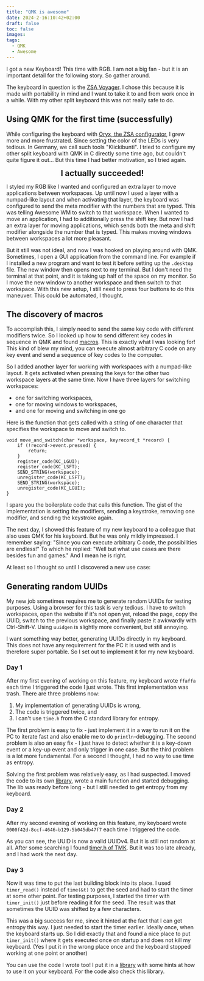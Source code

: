 ```yaml
---
title: "QMK is awesome"
date: 2024-2-16:10:42+02:00
draft: false
toc: false
images:
tags:
  - QMK
  - Awesome
---
```


I got a new Keyboard!
This time with RGB.
I am not a big fan - but it is an important detail for the following story.
So gather around.

The keyboard in question is the [ZSA Voyager](https://www.zsa.io/voyager/).
I chose this because it is made with portability in mind and I want to take it to and from work once in a while.
With my other split keyboard this was not really safe to do.

## Using QMK for the first time (successfully)

While configuring the keyboard with [Oryx, the ZSA configurator](https://configure.zsa.io/), I grew more and more frustrated.
Since setting the color of the LEDs is very tedious.
In Germany, we call such tools "Klickibunti".
I tried to configure my other split keyboard with QMK in C directly some time ago, but couldn't quite figure it out...
But this time I had better motivation, so I tried again.

<div style='text-align: center; font-size: 1.5em'>
    <strong> I actually succeeded! </strong>
</div>

I styled my RGB like I wanted and configured an extra layer to move applications between workspaces.
Up until now I used a layer with a numpad-like layout and when activating that layer, the keyboard was configured to send the meta modifier with the numbers that are typed.
This was telling Awesome WM to switch to that workspace.
When I wanted to move an application, I had to additionally press the shift key.
But now I had an extra layer for moving applications, which sends both the meta and shift modifier alongside the number that is typed.
This makes moving windows between workspaces a lot more pleasant.

But it still was not ideal, and now I was hooked on playing around with QMK.
Sometimes, I open a GUI application from the command line.
For example if I installed a new program and want to test it before setting up the `.desktop` file.
The new window then opens next to my terminal.
But I don't need the terminal at that point, and it is taking up half of the space on my monitor.
So I move the new window to another workspace and then switch to that workspace.
With this new setup, I still need to press four buttons to do this maneuver.
This could be automated, I thought.

## The discovery of macros

To accomplish this, I simply need to send the same key code with different modifiers twice.
So I looked up how to send different key codes in sequence in QMK and found [macros](https://github.com/qmk/qmk_firmware/blob/master/docs/feature_macros.md#using-macros-in-c-keymaps).
This is exactly what I was looking for!
This kind of blew my mind, you can execute almost arbitrary C code on any key event and send a sequence of key codes to the computer.

So I added another layer for working with workspaces with a numpad-like layout.
It gets activated when pressing the keys for the other two workspace layers at the same time.
Now I have three layers for switching workspaces:
- one for switching workspaces,
- one for moving windows to workspaces,
- and one for moving and switching in one go

Here is the function that gets called with a string of one character that specifies the workspace to move and switch to.

```
void move_and_switch(char *workspace, keyrecord_t *record) {
    if (!record->event.pressed) {
        return;
    }
    register_code(KC_LGUI);
    register_code(KC_LSFT);
    SEND_STRING(workspace);
    unregister_code(KC_LSFT);
    SEND_STRING(workspace);
    unregister_code(KC_LGUI);
}
```

I spare you the boilerplate code that calls this function.
The gist of the implementation is setting the modifiers, sending a keystroke, removing one modifier, and sending the keystroke again.

The next day, I showed this feature of my new keyboard to a colleague that also uses QMK for his keyboard.
But he was only mildly impressed.
I remember saying: "Since you can execute arbitrary C code, the possibilities are endless!"
To which he replied: "Well but what use cases are there besides fun and games."
And I mean he is right.

At least so I thought so until I discovered a new use case:

## Generating random UUIDs

My new job sometimes requires me to generate random UUIDs for testing purposes.
Using a browser for this task is very tedious.
I have to switch workspaces, open the website if it's not open yet, reload the page, copy the UUID, switch to the previous workspace, and finally paste it awkwardly with Ctrl-Shift-V.
Using `uuidgen` is slightly more convenient, but still annoying.

I want something way better, generating UUIDs directly in my keyboard.
This does not have any requirement for the PC it is used with and is therefore super portable.
So I set out to implement it for my new keyboard.

### Day 1

After my first evening of working on this feature, my keyboard wrote `ffaffa` each time I triggered the code I just wrote.
This first implementation was trash.
There are three problems now:
1. My implementation of generating UUIDs is wrong,
2. The code is triggered twice, and
3. I can't use `time.h` from the C standard library for entropy.

The first problem is easy to fix - just implement it in a way to run it on the PC to iterate fast and also enable me to do `println`-debugging.
The second problem is also an easy fix - I just have to detect whether it is a key-down event or a key-up event and only trigger in one case.
But the third problem is a lot more fundamental.
For a second I thought, I had no way to use time as entropy.

Solving the first problem was relatively easy, as I had suspected.
I moved the code to its own [library](https://github.com/cloudsftp/qmk-zsa), wrote a main function and started debugging.
The lib was ready before long - but I still needed to get entropy from my keyboard.

### Day 2

After my second evening of working on this feature, my keyboard wrote `0000f42d-8ccf-4646-b129-5b045db47f7` each time I triggered the code.

As you can see, the UUID is now a valid UUIDv4.
But it is still not random at all.
After some searching I found [timer.h of TMK](https://github.com/tmk/tmk_keyboard/blob/master/tmk_core/common/timer.h).
But it was too late already, and I had work the next day.

### Day 3

Now it was time to put the last building block into its place.
I used `timer_read()` instead of `time(&t)` to get the seed and had to start the timer at some other point.
For testing purposes, I started the timer with `timer_init()` just before reading it for the seed.
The result was that sometimes the UUID was shifted by a few characters.

This was a big success for me, since it hinted at the fact that I can get entropy this way.
I just needed to start the timer earlier.
Ideally once, when the keyboard starts up.
So I did exactly that and found a nice place to put `timer_init()` where it gets executed once on startup and does not kill my keyboard.
(Yes I put it in the wrong place once and the keyboard stopped working at one point or another)

You can use the code I wrote too!
I put it in a [library](https://github.com/cloudsftp/qmk-uuid) with some hints at how to use it on your keyboard.
For the code also check this library.
